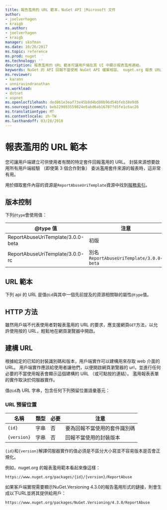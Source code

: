 ```yaml
---
title: 報告濫用的 URL 範本，NuGet API |Microsoft 文件
author:
- joelverhagen
- kraigb
ms.author:
- joelverhagen
- kraigb
manager: skofman
ms.date: 10/26/2017
ms.topic: reference
ms.prod: nuget
ms.technology: ''
description: 報表濫用的 URL 範本可讓用戶端在其 UI 中顯示報表濫用連結。
keywords: NuGet 的 API 回報不當使用 NuGet API 檔案相容、 nuget.org 報表 URL 範本
ms.reviewer:
- karann
- unniravindranathan
ms.workload:
- dotnet
- aspnet
ms.openlocfilehash: ded861e3eaf73e45b8d4bd80b96d54bfeb38e9d6
ms.sourcegitcommit: beb229893559824e8abd6ab16707fd5fe1c6ac26
ms.translationtype: MT
ms.contentlocale: zh-TW
ms.lasthandoff: 03/28/2018
---
```

# <a name="report-abuse-url-template"></a>報表濫用的 URL 範本

您可讓用戶端建立可供使用者有關的特定套件回報濫用的 URL。 封裝來源想要啟用所有用戶端經驗 （即使第 3 個合作對象） 委派濫用套件來源的報表時，這非常有用。

用於擷取套件內容的資源是`ReportAbuseUriTemplate`資源中找到[服務索引](service-index.md)。

## <a name="versioning"></a>版本控制

下列`@type`會使用值：

@type 值                       | 注意
--------------------------------- | -----
ReportAbuseUriTemplate/3.0.0-beta | 初版
ReportAbuseUriTemplate/3.0.0-rc   | 別名 `ReportAbuseUriTemplate/3.0.0-beta`

## <a name="url-template"></a>URL 範本

下列 api 的 URL 是值`@id`與其中一個先前提及的資源相關聯的屬性`@type`值。

## <a name="http-methods"></a>HTTP 方法

雖然用戶端不代表使用者對報表濫用的 URL 的要求，應支援網頁`GET`方法，以允許使用按的 URL，輕鬆地在網頁瀏覽器中開啟。

## <a name="construct-the-url"></a>建構 URL

根據給定的已知的封裝識別碼和版本，用戶端實作可以建構用來存取 web 介面的 URL。 用戶端實作應該給使用者讓他們，以便開啟網頁瀏覽器的 url，並進行任何必要的不當使用報表會顯示這個建構的 URL （或可點按的連結）。 濫用報表表單的實作取決於伺服器實作。

值`@id`為 URL 字串，包含任何下列預留位置語彙基元：

### <a name="url-placeholders"></a>URL 預留位置

名稱        | 類型    | 必要 | 注意
----------- | ------- | -------- | -----
`{id}`      | 字串  | 否       | 要為回報不當使用的套件識別碼
`{version}` | 字串  | 否       | 回報不當使用的封裝版本

`{id}`和`{version}`解譯伺服器實作的值必須是不區分大小寫並不容易版本是否會正規化。

例如，nuget.org 的報表濫用範本看起來像這樣：

    https://www.nuget.org/packages/{id}/{version}/ReportAbuse

如果客戶端實現需要顯示NuGet.Versioning 4.3.0的報告濫用形式的鏈接，則會生成以下URL並將其提供給用戶：

    https://www.nuget.org/packages/NuGet.Versioning/4.3.0/ReportAbuse
